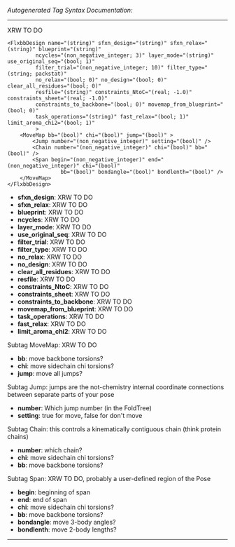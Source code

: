 _Autogenerated Tag Syntax Documentation:_

---
XRW TO DO

```
<FlxbbDesign name="(string)" sfxn_design="(string)" sfxn_relax="(string)" blueprint="(string)"
         ncycles="(non_negative_integer; 3)" layer_mode="(string)" use_original_seq="(bool; 1)"
         filter_trial="(non_negative_integer; 10)" filter_type="(string; packstat)"
         no_relax="(bool; 0)" no_design="(bool; 0)" clear_all_residues="(bool; 0)"
         resfile="(string)" constraints_NtoC="(real; -1.0)" constraints_sheet="(real; -1.0)"
         constraints_to_backbone="(bool; 0)" movemap_from_blueprint="(bool; 0)"
         task_operations="(string)" fast_relax="(bool; 1)" limit_aroma_chi2="(bool; 1)"
         >
    <MoveMap bb="(bool)" chi="(bool)" jump="(bool)" >
        <Jump number="(non_negative_integer)" setting="(bool)" />
        <Chain number="(non_negative_integer)" chi="(bool)" bb="(bool)" />
        <Span begin="(non_negative_integer)" end="(non_negative_integer)" chi="(bool)"
                 bb="(bool)" bondangle="(bool)" bondlenth="(bool)" />
    </MoveMap>
</FlxbbDesign>
```

-   **sfxn_design**: XRW TO DO
-   **sfxn_relax**: XRW TO DO
-   **blueprint**: XRW TO DO
-   **ncycles**: XRW TO DO
-   **layer_mode**: XRW TO DO
-   **use_original_seq**: XRW TO DO
-   **filter_trial**: XRW TO DO
-   **filter_type**: XRW TO DO
-   **no_relax**: XRW TO DO
-   **no_design**: XRW TO DO
-   **clear_all_residues**: XRW TO DO
-   **resfile**: XRW TO DO
-   **constraints_NtoC**: XRW TO DO
-   **constraints_sheet**: XRW TO DO
-   **constraints_to_backbone**: XRW TO DO
-   **movemap_from_blueprint**: XRW TO DO
-   **task_operations**: XRW TO DO
-   **fast_relax**: XRW TO DO
-   **limit_aroma_chi2**: XRW TO DO


Subtag MoveMap:   XRW TO DO

-   **bb**: move backbone torsions?
-   **chi**: move sidechain chi torsions?
-   **jump**: move all jumps?


Subtag Jump:   jumps are the not-chemistry internal coordinate connections between separate parts of your pose

-   **number**: Which jump number (in the FoldTree)
-   **setting**: true for move, false for don't move

Subtag Chain:   this controls a kinematically contiguous chain (think protein chains)

-   **number**: which chain?
-   **chi**: move sidechain chi torsions?
-   **bb**: move backbone torsions?

Subtag Span:   XRW TO DO, probably a user-defined region of the Pose

-   **begin**: beginning of span
-   **end**: end of span
-   **chi**: move sidechain chi torsions?
-   **bb**: move backbone torsions?
-   **bondangle**: move 3-body angles?
-   **bondlenth**: move 2-body lengths?

---
